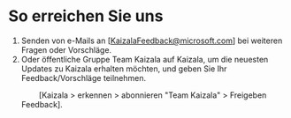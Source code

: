 # <a name="contact-us"></a>So erreichen Sie uns
1.  Senden von e-Mails an [KaizalaFeedback@microsoft.com] bei weiteren Fragen oder Vorschläge.   
2.  Oder öffentliche Gruppe Team Kaizala auf Kaizala, um die neuesten Updates zu Kaizala erhalten möchten, und geben Sie Ihr Feedback/Vorschläge teilnehmen.<p>&nbsp;&nbsp;&nbsp;&nbsp;&nbsp;&nbsp;&nbsp;&nbsp;[Kaizala > erkennen > abonnieren "Team Kaizala" > Freigeben Feedback].
